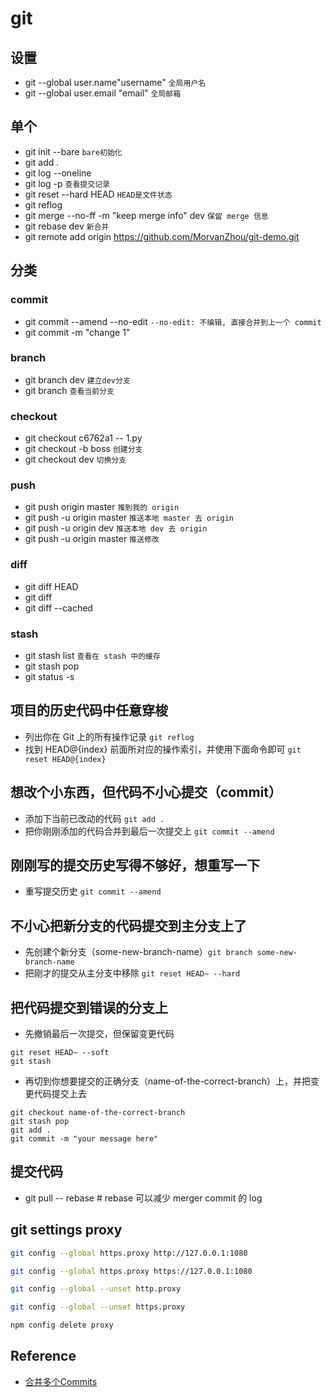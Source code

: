 # git

## 设置
- git --global user.name"username" `全局用户名`
- git --global user.email "email" `全局邮箱`

## 单个
- git init --bare `bare初始化`
- git add .
- git log --oneline
- git log -p `查看提交记录`
- git reset --hard HEAD `HEAD是文件状态`
- git reflog
- git merge --no-ff -m "keep merge info" dev `保留 merge 信息`
- git rebase dev `新合并`
- git remote add origin https://github.com/MorvanZhou/git-demo.git

## 分类

### commit
- git commit --amend --no-edit `--no-edit: 不编辑, 直接合并到上一个 commit`
- git commit -m "change 1"

### branch
- git branch dev `建立dev分支`
- git branch `查看当前分支`

### checkout
- git checkout c6762a1 -- 1.py
- git checkout -b boss `创建分支`
- git checkout dev `切换分支`

### push
- git push origin master `推到我的 origin`
- git push -u origin master `推送本地 master 去 origin`
- git push -u origin dev `推送本地 dev 去 origin`
- git push -u origin master `推送修改`

### diff
- git diff HEAD
- git diff
- git diff --cached

### stash
- git stash list `查看在 stash 中的缓存`
- git stash pop
- git status -s

## 项目的历史代码中任意穿梭

- 列出你在 Git 上的所有操作记录 `git reflog`
-  找到 HEAD@{index} 前面所对应的操作索引，并使用下面命令即可 `git reset HEAD@{index}`

## 想改个小东西，但代码不小心提交（commit）

- 添加下当前已改动的代码 `git add .`
- 把你刚刚添加的代码合并到最后一次提交上 `git commit --amend`

## 刚刚写的提交历史写得不够好，想重写一下

- 重写提交历史 `git commit --amend`

## 不小心把新分支的代码提交到主分支上了

- 先创建个新分支（some-new-branch-name）`git branch some-new-branch-name`
- 把刚才的提交从主分支中移除 `git reset HEAD~ --hard`


## 把代码提交到错误的分支上

- 先撤销最后一次提交，但保留变更代码

```git
git reset HEAD~ --soft
git stash
```

- 再切到你想要提交的正确分支（name-of-the-correct-branch）上，并把变更代码提交上去

```git
git checkout name-of-the-correct-branch
git stash pop
git add .
git commit -m "your message here"

```

## 提交代码

- git pull -- rebase # rebase 可以减少 merger commit 的 log

## git settings proxy

``` bash
git config --global https.proxy http://127.0.0.1:1080

git config --global https.proxy https://127.0.0.1:1080

git config --global --unset http.proxy

git config --global --unset https.proxy

npm config delete proxy
```

## Reference

- [合并多个Commits](http://whatbeg.com/2017/04/01/combinecommits.html)
